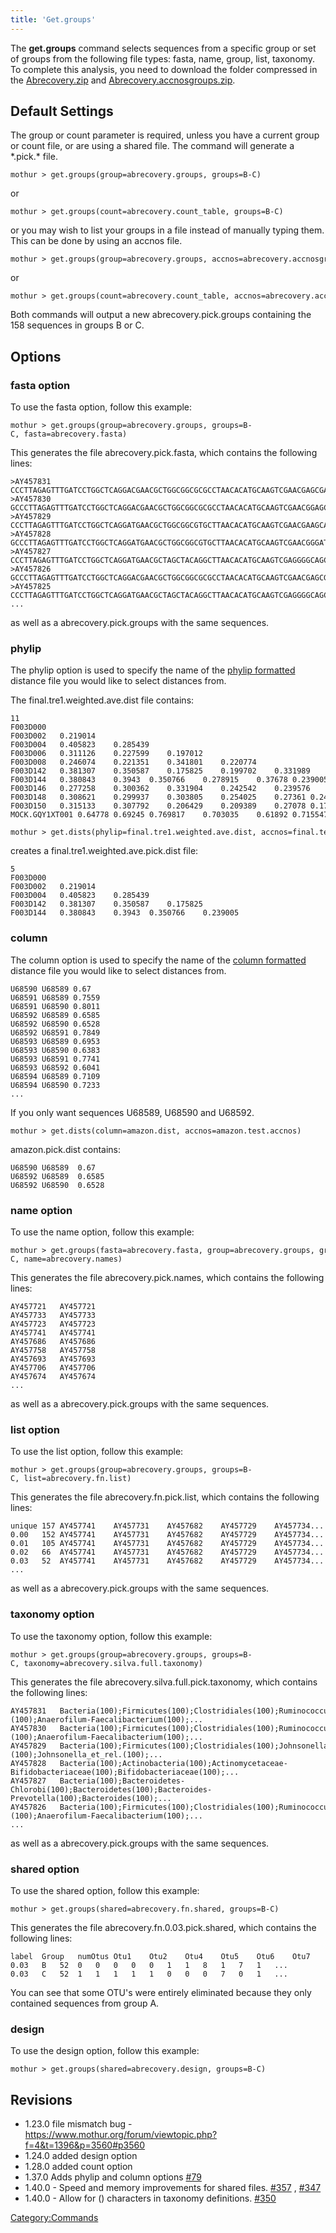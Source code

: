 ```yaml
---
title: 'Get.groups'
---
```

The **get.groups** command selects sequences from a
specific group or set of groups from the following file types: fasta,
name, group, list, taxonomy. To complete this analysis, you need to
download the folder compressed in the [
Abrecovery.zip](Media:AbRecovery.zip) and [
Abrecovery.accnosgroups.zip](Media:Abrecovery.accnosgroups.zip).


## Default Settings

The group or count parameter is required, unless you have a current
group or count file, or are using a shared file. The command will
generate a \*.pick.\* file.

    mothur > get.groups(group=abrecovery.groups, groups=B-C)

or

    mothur > get.groups(count=abrecovery.count_table, groups=B-C)

or you may wish to list your groups in a file instead of manually typing
them. This can be done by using an accnos file.

    mothur > get.groups(group=abrecovery.groups, accnos=abrecovery.accnosgroups) 

or

    mothur > get.groups(count=abrecovery.count_table, accnos=abrecovery.accnosgroups) 

Both commands will output a new abrecovery.pick.groups containing the
158 sequences in groups B or C.

## Options

### fasta option

To use the fasta option, follow this example:

    mothur > get.groups(group=abrecovery.groups, groups=B-C, fasta=abrecovery.fasta)

This generates the file abrecovery.pick.fasta, which contains the
following lines:

    >AY457831
    CCCTTAGAGTTTGATCCTGGCTCAGGACGAACGCTGGCGGCGCGCCTAACACATGCAAGTCGAACGAGCGAGAGGAGGTTTAC...
    >AY457830
    GCCCTTAGAGTTTGATCCTGGCTCAGGACGAACGCTGGCGGCGCGCCTAACACATGCAAGTCGAACGGAGCTTAGAGAGCTTG...
    >AY457829
    CCCTTAGAGTTTGATCCTGGCTCAGGATGAACGCTGGCGGCGTGCTTAACACATGCAAGTCGAACGAAGCACTTTGATCGATT...
    >AY457828
    GCCCTTAGAGTTTGATCCTGGCTCAGGATGAACGCTGGCGGCGTGCTTAACACATGCAAGTCGAACGGGATCCATCAAGCTTG...
    >AY457827
    CCCTTAGAGTTTGATCCTGGCTCAGGATGAACGCTAGCTACAGGCTTAACACATGCAAGTCGAGGGGCAGCATGGTCTTAGCT...
    >AY457826
    GCCCTTAGAGTTTGATCCTGGCTCAGGACGAACGCTGGCGGCGCGCCTAACACATGCAAGTCGAACGAGCGAGAGAGAGCTTG...
    >AY457825
    CCCTTAGAGTTTGATCCTGGCTCAGGATGAACGCTAGCTACAGGCTTAACACATGCAAGTCGAGGGGCAGCATTTTAGTTTGC...
    ...

as well as a abrecovery.pick.groups with the same sequences.

### phylip

The phylip option is used to specify the name of the [ phylip
formatted](phylip-formatted_distance_matrix) distance file
you would like to select distances from.

The final.tre1.weighted.ave.dist file contains:

    11
    F003D000   
    F003D002   0.219014    
    F003D004   0.405823    0.285439    
    F003D006   0.311126    0.227599    0.197012    
    F003D008   0.246074    0.221351    0.341801    0.220774    
    F003D142   0.381307    0.350587    0.175825    0.199702    0.331989    
    F003D144   0.380843    0.3943  0.350766    0.278915    0.37678 0.239005    
    F003D146   0.277258    0.300362    0.331904    0.242542    0.239576    0.246918    0.160718    
    F003D148   0.308621    0.299937    0.303805    0.254025    0.27361 0.246377    0.15778 0.120112    
    F003D150   0.315133    0.307792    0.206429    0.209389    0.27078 0.179998    0.260263    0.217917    0.195339    
    MOCK.GQY1XT001 0.64778 0.69245 0.769817    0.703035    0.61892 0.715547    0.662322    0.613735    0.648762    0.716918    

    mothur > get.dists(phylip=final.tre1.weighted.ave.dist, accnos=final.test.accnos)

creates a final.tre1.weighted.ave.pick.dist file:

    5
    F003D000   
    F003D002   0.219014    
    F003D004   0.405823    0.285439    
    F003D142   0.381307    0.350587    0.175825    
    F003D144   0.380843    0.3943  0.350766    0.239005    

### column

The column option is used to specify the name of the [ column
formatted](column-formatted_distance_matrix) distance file
you would like to select distances from.

    U68590 U68589 0.67
    U68591 U68589 0.7559
    U68591 U68590 0.8011
    U68592 U68589 0.6585
    U68592 U68590 0.6528
    U68592 U68591 0.7849
    U68593 U68589 0.6953
    U68593 U68590 0.6383
    U68593 U68591 0.7741
    U68593 U68592 0.6041
    U68594 U68589 0.7109
    U68594 U68590 0.7233
    ...

If you only want sequences U68589, U68590 and U68592.

    mothur > get.dists(column=amazon.dist, accnos=amazon.test.accnos)

amazon.pick.dist contains:

    U68590 U68589  0.67
    U68592 U68589  0.6585
    U68592 U68590  0.6528

### name option

To use the name option, follow this example:

    mothur > get.groups(fasta=abrecovery.fasta, group=abrecovery.groups, groups=B-C, name=abrecovery.names)

This generates the file abrecovery.pick.names, which contains the
following lines:

    AY457721   AY457721
    AY457733   AY457733
    AY457723   AY457723
    AY457741   AY457741
    AY457686   AY457686
    AY457758   AY457758
    AY457693   AY457693
    AY457706   AY457706
    AY457674   AY457674
    ...

as well as a abrecovery.pick.groups with the same sequences.

### list option

To use the list option, follow this example:

    mothur > get.groups(group=abrecovery.groups, groups=B-C, list=abrecovery.fn.list)

This generates the file abrecovery.fn.pick.list, which contains the
following lines:

    unique 157 AY457741    AY457731    AY457682    AY457729    AY457734... 
    0.00   152 AY457741    AY457731    AY457682    AY457729    AY457734...
    0.01   105 AY457741    AY457731    AY457682    AY457729    AY457734... 
    0.02   66  AY457741    AY457731    AY457682    AY457729    AY457734...
    0.03   52  AY457741    AY457731    AY457682    AY457729    AY457734... 
    ...

as well as a abrecovery.pick.groups with the same sequences.

### taxonomy option

To use the taxonomy option, follow this example:

    mothur > get.groups(group=abrecovery.groups, groups=B-C, taxonomy=abrecovery.silva.full.taxonomy)

This generates the file abrecovery.silva.full.pick.taxonomy, which
contains the following lines:

    AY457831   Bacteria(100);Firmicutes(100);Clostridiales(100);Ruminococcus_et_rel.(100);Anaerofilum-Faecalibacterium(100);...
    AY457830   Bacteria(100);Firmicutes(100);Clostridiales(100);Ruminococcus_et_rel.(100);Anaerofilum-Faecalibacterium(100);...
    AY457829   Bacteria(100);Firmicutes(100);Clostridiales(100);Johnsonella_et_rel.(100);Johnsonella_et_rel.(100);...
    AY457828   Bacteria(100);Actinobacteria(100);Actinomycetaceae-Bifidobacteriaceae(100);Bifidobacteriaceae(100);...
    AY457827   Bacteria(100);Bacteroidetes-Chlorobi(100);Bacteroidetes(100);Bacteroides-Prevotella(100);Bacteroides(100);...
    AY457826   Bacteria(100);Firmicutes(100);Clostridiales(100);Ruminococcus_et_rel.(100);Anaerofilum-Faecalibacterium(100);...
    ...

as well as a abrecovery.pick.groups with the same sequences.

### shared option

To use the shared option, follow this example:

    mothur > get.groups(shared=abrecovery.fn.shared, groups=B-C)

This generates the file abrecovery.fn.0.03.pick.shared, which contains
the following lines:

    label  Group   numOtus Otu1    Otu2    Otu4    Otu5    Otu6    Otu7    Otu8    Otu12   Otu14   Otu15   Otu16   ... 
    0.03   B   52  0   0   0   0   0   1   1   8   1   7   1   ... 
    0.03   C   52  1   1   1   1   1   0   0   0   7   0   1   ...

You can see that some OTU\'s were entirely eliminated because they only
contained sequences from group A.

### design

To use the design option, follow this example:

    mothur > get.groups(shared=abrecovery.design, groups=B-C)

## Revisions

-   1.23.0 file mismatch bug -
    <https://www.mothur.org/forum/viewtopic.php?f=4&t=1396&p=3560#p3560>
-   1.24.0 added design option
-   1.28.0 added count option
-   1.37.0 Adds phylip and column options
    [\#79](https://github.com/mothur/mothur/issues/79)
-   1.40.0 - Speed and memory improvements for shared files.
    [\#357](https://github.com/mothur/mothur/issues/357) ,
    [\#347](https://github.com/mothur/mothur/issues/347)
-   1.40.0 - Allow for () characters in taxonomy definitions.
    [\#350](https://github.com/mothur/mothur/issues/350)

[Category:Commands](Category:Commands)
